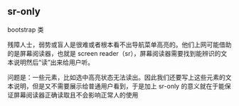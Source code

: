 ## sr-only
bootstrap 类

残障人士，弱势或盲人是很难或者根本看不出导航菜单高亮的。他们上网可能借助的是屏幕阅读器，也就是 screen reader（sr），屏幕阅读器需要找到能辨识的文本说明然后“读”出来给用户听。

问题是：一些元素，比如选中高亮状态无法读出。因此我们还要写上这些元素的文本说明，但是又不需要展示给普通用户看到，于是加上 sr-only 的意义就在于能保证屏幕阅读器正确读取且不会影响正常人的使用